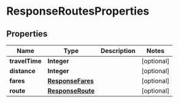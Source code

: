 

# ResponseRoutesProperties

## Properties

Name | Type | Description | Notes
------------ | ------------- | ------------- | -------------
**travelTime** | **Integer** |  |  [optional]
**distance** | **Integer** |  |  [optional]
**fares** | [**ResponseFares**](ResponseFares.md) |  |  [optional]
**route** | [**ResponseRoute**](ResponseRoute.md) |  |  [optional]




